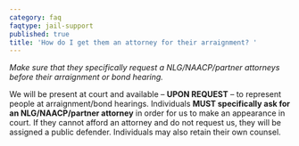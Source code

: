 ```yaml
---
category: faq
faqtype: jail-support
published: true
title: 'How do I get them an attorney for their arraignment? '
---
```

_Make sure that they specifically request a NLG/NAACP/partner attorneys before their arraignment or bond hearing._

We will be present at court and available – **UPON REQUEST** – to represent people at arraignment/bond hearings. Individuals **MUST specifically ask for an NLG/NAACP/partner attorney** in order for us to make an appearance in court. If they cannot afford an attorney and do not request us, they will be assigned a public defender. Individuals may also retain their own counsel.

